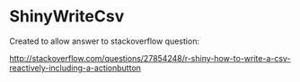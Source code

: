 # ShinyWriteCsv
Created to allow answer to stackoverflow question:

http://stackoverflow.com/questions/27854248/r-shiny-how-to-write-a-csv-reactively-including-a-actionbutton

